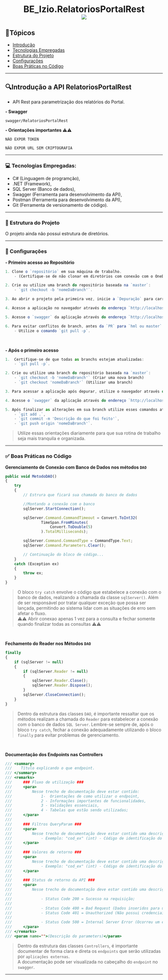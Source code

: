 
<h1 align="center">
     BE_Izio.RelatoriosPortalRest
<br>
<img align="center" src="https://i.ibb.co/Yy3g057/ey-Jp-ZF9jb21w-YW55-Ijo0-ODcw-LCJp-ZF9wcm9ma-Wxl-Ijo3-Nz-My-MDMs-In-Rpb-WVzd-GFtc-CI6-MTY2-OTgy-OTQ1.png"> 

## :bookmark_tabs:Tópicos
* [Introdução](#introducao)
* [Tecnologias Empregadas](#tecnologias)
* [Estrutura do Projeto](#estrutura)
* [Configurações](#configuracao)
* [Boas Práticas no Código](#boas-praticas)

<hr id="introducao">

## :mag:Introdução a API RelatoriosPortalRest

- API Rest para parametrização dos relatórios do Portal.

**- Swagger** 
```
swagger/RelatoriosPortalRest
```

**- Orientações importantes :warning::warning:**
```
NÃO EXPOR TOKEN
```
```
NÃO EXPOR URL SEM CRIPTOGRAFIA
```

<hr id="tecnologias">

### :computer: Tecnologias Empregadas:
- C# (Linguagem de programção),
- .NET (Framework),
- SQL Server (Banco de dados),
- Swagger (Ferramenta para desenvolvimento da API),
- Postman (Ferramenta para desenvolvimento da API),
- Git (Ferramenta de versionamento de código).


<hr id="estrutura">

### :page_with_curl: Estrutura do Projeto

O projeto ainda não possui estrutura de diretórios.

<hr id="configuracao">

### :wrench: Configurações 

**- Primeiro acesso ao Repositório**
```TypeScript
1. Clone o `repositório` em sua máquina de trabalho. 
    - (Certifique-se de não clonar em diretórios com conexão com o OneDrive).

2. Crie ou utilize uma branch do repositório baseada na `master`:
    - `git checkout -b 'nomeDaBranch'`.

3. Ao abrir o projeto pela primeira vez, inicie a `Depuração` para carregar as configurações de `NuGet`.

4. Acesse a aplicação no navegador através do endereço `http://localhost:49343`.

5. Acesse o `swagger` da aplicação através do endereço `http://localhost:49343/swagger/` 

6. Para evitar conflitos de branch, antes da `PR` para `hml ou master` certifique-se de que as branchs estejam semelhantes:
    - Utilize o comando `git pull -p`.
```
<br>

**- Após o primeiro acesso**
```TypeScript
1.  Certifique-se de que todas as branchs estejam atualizadas:
    - `git pull -p`.

2. Crie ou utilize uma branch do repositório baseada na `master`:
    - `git checkout -b 'nomeDaBranch'` (Criar uma nova branch)
    - `git checkout 'nomeDaBranch'` (Utilizar uma branch)

3. Para acessar a aplicação após depurar, utilize o navegador através do endereço `http://localhost:49343`.

4. Acesse o `swagger` da aplicação através do endereço `http://localhost:49343/swagger/`

5. Após finalizar as alterações em sua branch utilize esses comandos atráves do Git: 
    - `git add .`, 
    - `git commit -m 'Descrição do que foi feito'`, 
    - `git push origin 'nomeDaBranch'`.

```
>Utilize essas orientações diariamente para que sua rotina de trabalho seja mais tranquila e organizada.

<hr id="boas-praticas">

### :white_check_mark: Boas Práticas no Código


**Gerenciamento de Conexão com Banco de Dados nos métodos `DAO`**

```TypeScript
public void MetodoDAO()
{
    try
    {
        // Estrura que ficará sua chamada do banco de dados 

        //Montando a conexão com o banco
        sqlServer.StartConnection();

        sqlServer.Command.CommandTimeout = Convert.ToInt32(
                TimeSpan.FromMinutes(
                    Convert.ToDouble(5)
                ).TotalMilliseconds);

        sqlServer.Command.CommandType = CommandType.Text;
        sqlServer.Command.Parameters.Clear();

        // Continuação do bloco de código...
    }
    catch (Exception ex)
    {
        throw ex;
    }
}
```

>O bloco `try catch` envolve o código que estabelece a conexão com o banco de dados, realizando a chamada da classe `sqlServer()`. Além de ser responsável por tratar qualquer exceção que possa ser lançada, permitindo ao sistema lidar com as situações de erro sem afetar o fluxo. <br>
:warning::warning: Abrir conexao apenas 1 vez para a consulta e fechar somente quando finalizar todas as consultas :warning::warning:

<br>

**Fechamento do Reader nos Métodos `DAO`** 

```TypeScript
finally
{
    if (sqlServer != null)
    {
        if (sqlServer.Reader != null)
        {
            sqlServer.Reader.Close();
            sqlServer.Reader.Dispose();
        }
        sqlServer.CloseConnection();
    }
}
```
>Dentro da estrutura das classes `DAO`, é importante ressaltar que os métodos realizam a chamada do `Reader` para estabelecer a conexão com o banco de dados `SQL Server`. Lembre-se sempre de, após o bloco `try catch`, fechar a conexão adequadamente utilizando o bloco `finally` para evitar problemas de gerenciamento.

<br>

**Documentação dos Endpoints nas Controllers**
```TypeScript
/// <summary>
///    Título explicando o que endpoint.  
/// </summary>
/// <remarks>
///     ### Fluxo de utilização ###
///     <para>
///         Nesse trecho de documentação deve estar contido: 
///             1-  Orientações de como utilizar o endpoint, 
///             2 - Informações importantes de funcionalidades, 
///             3 - Validações essenciais,
///             4 - Tabelas que estão sendo utilizadas;
///     </para>
///     
///     ### Filtros QueryParam ###
///     <para>
///         Nesse trecho de documentação deve estar contido uma descrição dos parameters do endpoint. 
///             - Exemplo: "cod_ex" (int) - Código de identificação do exemplo, se for informado 0 faz a busca de todos os exemplos;
///     </para>
///     
///     ### Valores de retorno ###
///     <para>
///         Nesse trecho de documentação deve estar contido uma descrição dos valores de retorno do endpoint. 
///             - Exemplo: "cod_ex" (int) - Código de identificação do exemplo;
///     </para>
///     
///     ### Status de retorno da API ###
///     <para>
///         Nesse trecho de documentação deve estar contido uma descrição dos principais Status de retorno da endpoint:
///
///             - Status Code 200 = Sucesso na requisição;
///
///             - Status Code 400 = Bad Request (Dados inseridos para utilização da API incorretos);
///             - Status Code 401 = Unauthorized (Não possui credenciais de autenticação válidas para o recurso de destino);
///         
///             - Status Code 500 = Internal Server Error (Ocorreu um erro no lado do servidor para buscar os dados);
///     </para>
/// </remarks>
/// <param name="">(Descrição do parameters)</param>
```

>Dentro da estrutura das classes `Controllers`, é importante documentar de forma clara e direta os `endpoints` que serão utilizadas por `aplicações externas`. <br>
A documentação pode ser visualizada no cabeçalho do `endpoint` no `swagger`.

* * * 
